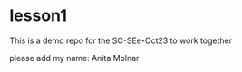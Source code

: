 # lesson1
This is a demo repo for the SC-SEe-Oct23 to work together

please add my name: Anita Molnar 
